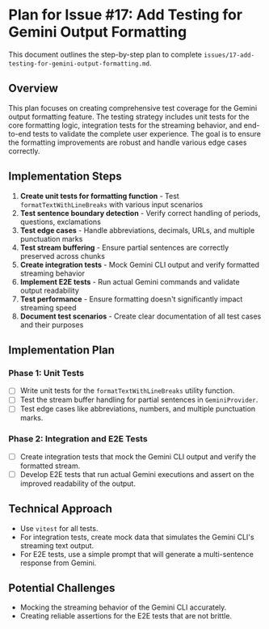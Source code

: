 # Plan for Issue #17: Add Testing for Gemini Output Formatting

This document outlines the step-by-step plan to complete `issues/17-add-testing-for-gemini-output-formatting.md`.

## Overview

This plan focuses on creating comprehensive test coverage for the Gemini output formatting feature. The testing strategy includes unit tests for the core formatting logic, integration tests for the streaming behavior, and end-to-end tests to validate the complete user experience. The goal is to ensure the formatting improvements are robust and handle various edge cases correctly.

## Implementation Steps

1. **Create unit tests for formatting function** - Test `formatTextWithLineBreaks` with various input scenarios
2. **Test sentence boundary detection** - Verify correct handling of periods, questions, exclamations
3. **Test edge cases** - Handle abbreviations, decimals, URLs, and multiple punctuation marks
4. **Test stream buffering** - Ensure partial sentences are correctly preserved across chunks
5. **Create integration tests** - Mock Gemini CLI output and verify formatted streaming behavior
6. **Implement E2E tests** - Run actual Gemini commands and validate output readability
7. **Test performance** - Ensure formatting doesn't significantly impact streaming speed
8. **Document test scenarios** - Create clear documentation of all test cases and their purposes

## Implementation Plan

### Phase 1: Unit Tests
- [ ] Write unit tests for the `formatTextWithLineBreaks` utility function.
- [ ] Test the stream buffer handling for partial sentences in `GeminiProvider`.
- [ ] Test edge cases like abbreviations, numbers, and multiple punctuation marks.

### Phase 2: Integration and E2E Tests
- [ ] Create integration tests that mock the Gemini CLI output and verify the formatted stream.
- [ ] Develop E2E tests that run actual Gemini executions and assert on the improved readability of the output.

## Technical Approach
- Use `vitest` for all tests.
- For integration tests, create mock data that simulates the Gemini CLI's streaming text output.
- For E2E tests, use a simple prompt that will generate a multi-sentence response from Gemini.

## Potential Challenges
- Mocking the streaming behavior of the Gemini CLI accurately.
- Creating reliable assertions for the E2E tests that are not brittle.
